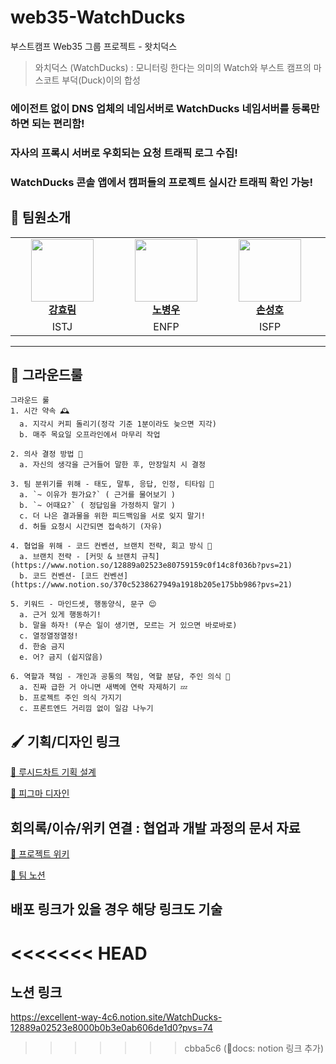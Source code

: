 # web35-WatchDucks
부스트캠프 Web35 그룹 프로젝트 - 왓치덕스

> 와치덕스 (WatchDucks) : 모니터링 한다는 의미의 Watch와 부스트 캠프의 마스코트 부덕(Duck)이의 합성

### 에이전트 없이 DNS 업체의 네임서버로 WatchDucks 네임서버를 등록만 하면 되는 편리함!
### 자사의 프록시 서버로 우회되는 요청 트래픽 로그 수집!
### WatchDucks 콘솔 앱에서 캠퍼들의 프로젝트 실시간 트래픽 확인 가능!

## 🙇 팀원소개

<table>
    <tr align="center">
        <td style="min-width: 150px;">
            <a href="https://github.com/hyo-limilimee">
              <img src="https://github.com/hyo-limilimee.png" width="100">
              <br />
              <b>강효림</b>
            </a>
        </td>
        <td style="min-width: 150px;">
            <a href="https://github.com/EnvyW6567">
              <img src="https://github.com/EnvyW6567.png" width="100">
              <br />
              <b>노병우</b>
            </a>
        </td>
        <td style="min-width: 150px;">
            <a href="https://github.com/Hosung99">
              <img src="https://github.com/Hosung99.png" width="100">
              <br />
              <b>손성호</b>
            </a>
        </td>
        <td style="min-width: 150px;">
            <a href="https://github.com/sjy2335">
              <img src="https://github.com/sjy2335.png" width="100">
              <br />
              <b>윤상진</b>
            </a>
        </td>
    </tr>
      <tr align="center">
        <td>
            ISTJ
        </td>
        <td>
            ENFP
        </td>
        <td>
            ISFP
        </td>
        <td>
            INFP
        </td>
    </tr>
</table>

<hr/>

## 🚨 그라운드룰

```
그라운드 룰
1. 시간 약속 🕰️
  a. 지각시 커피 돌리기(정각 기준 1분이라도 늦으면 지각)
  b. 매주 목요일 오프라인에서 마무리 작업

2. 의사 결정 방법 📢
  a. 자신의 생각을 근거들어 말한 후, 만장일치 시 결정

3. 팀 분위기를 위해 - 태도, 말투, 응답, 인정, 티타임 🙏
  a. `~ 이유가 뭔가요?` ( 근거를 물어보기 )
  b. `~ 어때요?` ( 정답임을 가정하지 말기 )
  c. 더 나은 결과물을 위한 피드백임을 서로 잊지 말기!
  d. 허들 요청시 시간되면 접속하기 (자유)

4. 협업을 위해 - 코드 컨벤션, 브랜치 전략, 회고 방식 👫
  a. 브랜치 전략 - [커밋 & 브랜치 규칙](https://www.notion.so/12889a02523e80759159c0f14c8f036b?pvs=21) 
  b. 코드 컨벤션- [코드 컨벤션](https://www.notion.so/370c5238627949a1918b205e175bb986?pvs=21) 

5. 키워드 - 마인드셋, 행동양식, 문구 😌
  a. 근거 있게 행동하기!
  b. 말을 하자! (무슨 일이 생기면, 모르는 거 있으면 바로바로)
  c. 열정열정열정!
  d. 한숨 금지
  e. 어? 금지 (쉽지않음)

6. 역할과 책임 - 개인과 공통의 책임, 역할 분담, 주인 의식 🙍
  a. 진짜 급한 거 아니면 새벽에 연락 자제하기 💤
  b. 프로젝트 주인 의식 가지기
  c. 프론트엔드 거리낌 없이 일감 나누기
```

## 🖌️ 기획/디자인 링크

[🔗 루시드차트 기획 설계](https://excalidraw.com/#room=f9402ddd7abfb42a31cf,9xkdZUMKlgDwSf998tjtUg)

[🔗 피그마 디자인](https://www.figma.com/design/aflR1xSHiExKgSY12PtW9T/WatchDucks?node-id=0-1&node-type=canvas&t=NWanvk9n4LiJzaVM-0)

## 회의록/이슈/위키 연결 : 협업과 개발 과정의 문서 자료

[🔗 프로젝트 위키](https://github.com/boostcampwm-2024/web35-WatchDucks/wiki)

[🔗 팀 노션](https://excellent-way-4c6.notion.site/WatchDucks-12889a02523e8000b0b3e0ab606de1d0?pvs=74)

## 배포 링크가 있을 경우 해당 링크도 기술

<<<<<<< HEAD
=======
## 노션 링크
https://excellent-way-4c6.notion.site/WatchDucks-12889a02523e8000b0b3e0ab606de1d0?pvs=74
>>>>>>> cbba5c6 (docs: notion 링크 추가)

